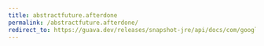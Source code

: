 ```yaml
---
title: abstractfuture.afterdone
permalink: /abstractfuture.afterdone/
redirect_to: https://guava.dev/releases/snapshot-jre/api/docs/com/google/common/util/concurrent/AbstractFuture.html#afterDone--
---
```

